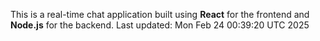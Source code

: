 This is a real-time chat application built using **React** for the frontend and **Node.js** for the backend.
Last updated: Mon Feb 24 00:39:20 UTC 2025
